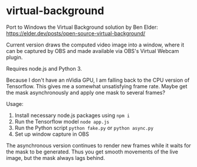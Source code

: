 # virtual-background

Port to Windows the Virtual Background solution by Ben Elder: https://elder.dev/posts/open-source-virtual-background/

Current version draws the computed video image into a window, where it can be captured by OBS and made available via OBS's Virtual Webcam plugin.

Requires node.js and Python 3.

Because I don't have an nVidia GPU, I am falling back to the CPU version of Tensorflow. This gives me a somewhat unsatisfying frame rate. Maybe get the mask asynchronously and apply one mask to several frames?

Usage:

  1. Install necessary node.js packages using `npm i`
  2. Run the Tensorflow model `node app.js`
  3. Run the Python script `python fake.py` or `python async.py`
  4. Set up window capture in OBS
  
The asynchronous version continues to render new frames while it waits for the mask to be generated. Thus you get smooth movements of the live image, but the mask always lags behind.
